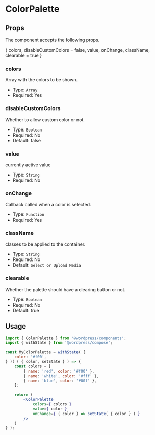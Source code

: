 # ColorPalette

## Props

The component accepts the following props.

{ colors, disableCustomColors = false, value, onChange, className, clearable = true }
### colors

Array with the colors to be shown.

- Type: `Array`
- Required: Yes

### disableCustomColors

Whether to allow custom color or not.

- Type: `Boolean`
- Required: No
- Default: false

### value

currently active value

- Type: `String`
- Required: No

### onChange

Callback called when a color is selected.

- Type: `Function`
- Required: Yes

### className

classes to be applied to the container.

- Type: `String`
- Required: No
- Default: `Select or Upload Media`

### clearable

Whether the palette should have a clearing button or not.

- Type: `Boolean`
- Required: No
- Default: true


## Usage
```jsx
import { ColorPalette } from '@wordpress/components';
import { withState } from '@wordpress/compose';

const MyColorPalette = withState( {
	color: '#f00',
} )( ( { color, setState } ) => {
	const colors = [
		{ name: 'red', color: '#f00' },
		{ name: 'white', color: '#fff' },
		{ name: 'blue', color: '#00f' },
	];

	return (
		<ColorPalette
			colors={ colors }
			value={ color }
			onChange={ ( color ) => setState( { color } ) }
		/>
	)
} );
```
